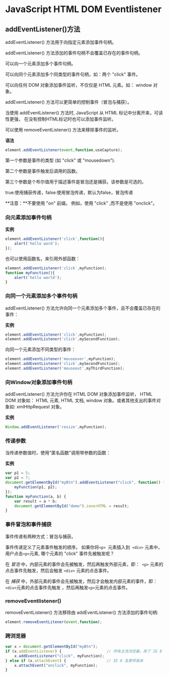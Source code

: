 #  JavaScript HTML  DOM  Eventlistener

##  addEventListener()方法

addEventListener() 方法用于向指定元素添加事件句柄。

addEventListener() 方法添加的事件句柄不会覆盖已存在的事件句柄。

可以向一个元素添加多个事件句柄。

可以向同个元素添加多个同类型的事件句柄，如：两个 "click" 事件。

可以向任何 DOM 对象添加事件监听，不仅仅是 HTML 元素。如： window 对象。

addEventListener() 方法可以更简单的控制事件（冒泡与捕获）。

当使用 addEventListener() 方法时, JavaScript 从 HTML 标记中分离开来，可读性更强， 在没有控制HTML标记时也可以添加事件监听。

可以使用 removeEventListener() 方法来移除事件的监听。

**语法**

```javascript
element.addEventListener(event,function,useCapture);
```

第一个参数是事件的类型 (如 "click" 或 "mousedown").

第二个参数是事件触发后调用的函数。

第三个参数是个布尔值用于描述事件是冒泡还是捕获。该参数是可选的。

true:使用捕获传递，false:使用冒泡传递，默认为false，冒泡传递

**注意：**不要使用 "on" 前缀。 例如，使用 "click" ,而不是使用 "onclick"。

###  向元素添加事件句柄

**实例**

```javascript
element.addEventListener('click',function(){
    alert('hello word');
});
```

也可以使用函数名，来引用外部函数：

```javascript
element.addEventListener('click',myFunction);
function myFunction(){
    alert('hello world');
}
```

###  向同一个元素添加多个事件句柄

addEventListener() 方法允许向同一个元素添加多个事件，且不会覆盖已存在的事件：

**实例**

```javascript
element.addEventListener('click',myFunction);
element.addEventListener('click',mySecondFunction);
```

向同一个元素添加不同类型的事件：

```javascript
element.addEventListener('mouseover',myFunction);
element.addEventListener('click',mySecondFunction);
element.addEventListener('mouseout',myThirdFunction);
```

###  向Window对象添加事件句柄

addEventListener() 方法允许你在 HTML DOM 对象添加事件监听， HTML DOM 对象如： HTML 元素, HTML 文档, window 对象。或者其他支出的事件对象如: xmlHttpRequest 对象。

**实例**

```javascript
Window.addEventListener('resize',myFunction);
```

###  传递参数

当传递参数值时，使用"匿名函数"调用带参数的函数：

**实例**

```javascript
var p1 = 5;
var p2 = 7;
document.getElementById("myBtn").addEventListener("click", function() {
    myFunction(p1, p2);
});
function myFunction(a, b) {
    var result = a * b;
    document.getElementById("demo").innerHTML = result;
}
```

###  事件冒泡和事件捕获

事件传递有两种方式：冒泡与捕获。

事件传递定义了元素事件触发的顺序。 如果你将`<p> `元素插入到`` <div>`` 元素中，用户点击` <p> `元素, 哪个元素的 "click" 事件先被触发呢？

在 *冒泡* 中，内部元素的事件会先被触发，然后再触发外部元素，即：`` <p>`` 元素的点击事件先触发，然后会触发 `<div>` 元素的点击事件。

在 *捕获* 中，外部元素的事件会先被触发，然后才会触发内部元素的事件，即：` <div> `元素的点击事件先触发 ，然后再触发` <p> `元素的点击事件。

###  removeEventlistener()

removeEventListener() 方法移除由 addEventListener() 方法添加的事件句柄:

```javascript
element.removeEventLitener(event,function);
```

###  跨浏览器

```javascript
var x = document.getElementById("myBtn");
if (x.addEventListener) {                    // 所有主流浏览器，除了 IE 8 及更早版本
    x.addEventListener("click", myFunction);
} else if (x.attachEvent) {                  // IE 8 及更早版本
    x.attachEvent("onclick", myFunction);
}
```

